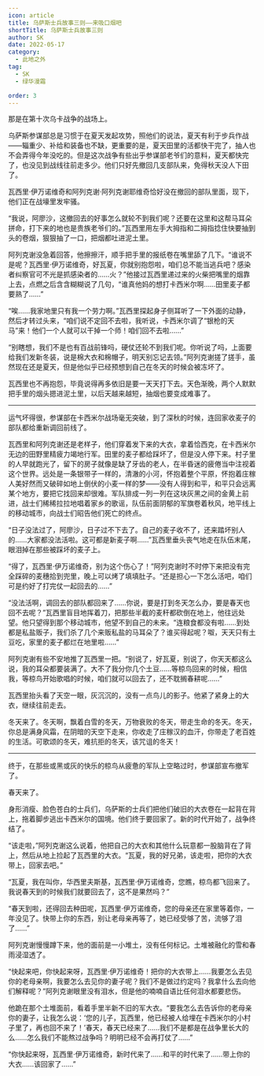 ```yaml
---
icon: article
title: 乌萨斯士兵故事三则——来吸口烟吧
shortTitle: 乌萨斯士兵故事三则
author: SK
date: 2022-05-17
category:
  - 此地之外
tag:
  - SK
  - 绿华漫霜

order: 3
---
```


那是在第十次乌卡战争的战场上。

乌萨斯参谋部总是习惯于在夏天发起攻势，照他们的说法，夏天有利于步兵作战——辎重少、补给和装备也不缺，更重要的是，夏天田里的活都快干完了，抽人也不会弄得今年没吃的。但是这次战争有些出乎参谋部老爷们的意料，夏天都快完了，也没见到战线往前走多少。他们只好先撤回几支部队来，免得秋天没人下田了。

<!-- more -->

瓦西里·伊万诺维奇和阿列克谢·阿列克谢耶维奇恰好没在撤回的部队里面，现下，他们正在战壕里发牢骚。

“我说，阿廖沙，这撤回去的好事怎么就轮不到我们呢？还要在这里和这帮马耳朵拼命，打下来的地也是贵族老爷们的。”瓦西里用左手大拇指和二拇指捻住快要抽到头的卷烟，狠狠抽了一口，把烟都吐进泥土里。

阿列克谢没急着回答，他擦擦汗，顺手把手里的报纸卷在嘴里舔了几下。“谁说不是呢？瓦西里·伊万诺维奇，好瓦夏，你就别抱怨啦，咱们总不能当逃兵吧？感染者纠察官可不光是抓感染者的……火？”他接过瓦西里递过来的火柴把嘴里的烟靠上去，点燃之后含含糊糊说了几句，“谁真他妈的想打卡西米尔啊……田里麦子都要熟了……”

“唉……我家地里只有我一个劳力啊。”瓦西里探起身子侧耳听了一下外面的动静，然后才转过头来，“咱们说不定回不去啦，我听说，卡西米尔调了“银枪的天马”来！他们一个人就可以干掉一个师！咱们回不去啦……”

“别瞎想，我们不是也有百战前锋吗，硬仗还轮不到我们呢。你听说了吗，上面要给我们发新冬装，说是棉大衣和棉帽子，明天别忘记去领。”阿列克谢搓了搓手，虽然现在还是夏天，但是他似乎已经预想到自己在冬天的时候会被冻坏了。

瓦西里也不再抱怨，毕竟说得再多依旧是要一天天打下去。天色渐晚，两个人默默把手里的烟头摁进泥土里，以后天越来越短，抽烟也要变成难事了。

---

运气坏得很，参谋部在卡西米尔战场毫无突破，到了深秋的时候，连回家收麦子的部队都给重新调回前线了。

瓦西里和阿列克谢还是老样子，他们穿着发下来的大衣，拿着恰西克，在卡西米尔无边的田野里精疲力竭地行军。田里的麦子都给踩坏了，但是没人停下来。村子里的人早就跑光了，留下的房子就像是缺了牙齿的老人，在半昏迷的疲倦当中注视着这个世界。远处是一条银带子一样的，清澈的小河，怀抱着整个平原，怀抱着庄稼人美好然而又破碎如地上倒伏的小麦一样的梦——没有人得到和平，和平只会远离某个地方，要把它找回来却很难。军队排成一列一列在这块灰黑之间的金黄上前进，战士们稀稀拉拉地唱着家乡的歌谣，队伍前面阴郁的军旗卷着秋风，地平线上的移动城市，向战士们昭告他们死亡的终点。

“日子没法过了，阿廖沙，日子过不下去了。自己的麦子收不了，还来踏坏别人的……大家都没法活啦。这可都是新麦子啊……”瓦西里垂头丧气地走在队伍末尾，眼泪掉在那些被踩坏的麦子上。

“得了，瓦西里·伊万诺维奇，别为这个伤心了！”阿列克谢时不时停下来把没有完全踩碎的麦穗拾到兜里，晚上可以烤了填填肚子。“还是担心一下怎么活吧，咱们可是约好了打完仗一起回去的……”

“没法活啊，调回去的部队都回来了……你说，要是打到冬天怎么办，要是春天也回不去呢？”瓦西里盲目地挥着刀，把那些半截的麦秆都砍倒在地上，他往远处望。他只望得到那个移动城市，他望不到自己的未来。“连粮食都没有啦……到处都是私盐贩子，我们杀了几个来贩私盐的马耳朵了？谁买得起呢？呶，天天只有土豆吃，家里的麦子都烂在地里啦……”

阿列克谢有些不安地推了瓦西里一把。“别说了，好瓦夏，别说了，你天天都这么说，我的耳朵都要装满了。大不了我分你几个土豆……等椋鸟回来的时候，相信我，等椋鸟开始歌唱的时候，咱们就可以回去了，还不耽搁春耕呢……”

瓦西里抬头看了天空一眼，灰沉沉的，没有一点鸟儿的影子。他紧了紧身上的大衣，继续往前走去。

冬天来了。冬天啊，飘着白雪的冬天，万物衰败的冬天，带走生命的冬天。冬天，你总是满身风霜，在阴暗的天空下走来，你收走了庄稼汉的血汗，你带走了老百姓的生活。可歌颂的冬天，难抗拒的冬天，该咒诅的冬天！

---

终于，在那些或黑或灰的快乐的椋鸟从疲惫的军队上空略过时，参谋部宣布撤军了。

春天来了。

身形消瘦、脸色苍白的士兵们，乌萨斯的士兵们把他们破旧的大衣卷在一起背在背上，拖着脚步逃出卡西米尔的国境。他们终于要回家了。新的时代开始了，战争终结了。

“该走啦，”阿列克谢这么说着，他把自己的大衣和其他什么玩意都一股脑背在了背上，然后从地上捡起了瓦西里的大衣。“瓦夏，我的好兄弟，该走啦，把你的大衣带上，回家去吧。”

“瓦夏，我在叫你，华西里夫斯基，瓦西里·伊万诺维奇，您瞧，椋鸟都飞回来了。我说春天到的时候我们就要回去了，这不是果然吗？”

“春天到啦，还得回去种田呢，瓦西里·伊万诺维奇，您的母亲还在家里等着你，一年没见了。快带上你的东西，别让老母亲再等了，她已经受够了苦，流够了泪了……”

阿列克谢慢慢蹲下来，他的面前是一小堆土，没有任何标记。土堆被融化的雪和春雨浸湿透了。

“快起来吧，你快起来呀，瓦西里·伊万诺维奇！把你的大衣带上……我要怎么去见你的老母亲啊，我要怎么去见你的妻子呢？我们不是做过约定吗？我拿什么去向他们解释呢？”阿列克谢眼里没有泪水，但是他的喃喃自语比任何泪水都要悲伤。

他跪在那个土堆面前，看着手里半新不旧的军大衣。“要我怎么去告诉你的老母亲你的妻子，让我怎么说：‘您的儿子，瓦西里，他已经被人给埋在卡西米尔的小村子里了，再也回不来了！’春天，春天已经来了……我们不是都是在战争里长大的么……怎么我们不能熬过战争吗？明明已经不会再打仗了……”

“你快起来呀，瓦西里·伊万诺维奇，新时代来了……和平的时代来了……带上你的大衣……该回家了……”<eod />

<ArticleAd />